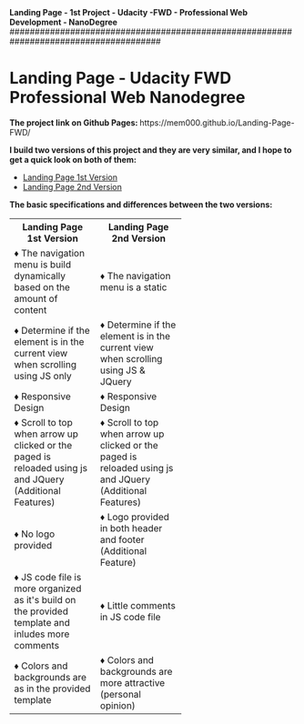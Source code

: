 <strong> 
Landing Page - 1st Project - Udacity -FWD - Professional Web Development - NanoDegree
</strong>
######################################################################################
<body>
    <h1>
        Landing Page - Udacity FWD Professional Web Nanodegree
    </h1>
    <p> 
        <strong>
            The project link on Github Pages:
        </strong>
        https://mem000.github.io/Landing-Page-FWD/
    </p>
    <p>
        <strong>
            I build two versions of this project and they are very similar, and I hope to get a quick look on both of
            them:
        </strong>
    </p>
    <ul>
        <li>
            <a href="https://mem000.github.io/Landing-Page--Udacity-FWD-Professional-Web/Landing%20Page%201.html" target="_blank">Landing Page 1st Version</a>
        </li>
        <li>
            <a href="https://mem000.github.io/Landing-Page--Udacity-FWD-Professional-Web/Landing%20Page%202.html" target="_blank">Landing Page 2nd Version</a>
        </li>
    </ul>
    <p>
        <strong>
            The basic specifications and differences between the two versions:
        </strong>
    </p>
    <table style="width:60%">
        <tr>
            <th>Landing Page 1st Version</th>
            <th>Landing Page 2nd Version</th>
        </tr>
        <tr>
            <td>&#9830; The navigation menu is build dynamically based on the amount of content </td>
            <td>&#9830; The navigation menu is a static</td>
        </tr>
        <tr>
            <td>&#9830; Determine if the element is in the current view when scrolling using JS only</td>
            <td>&#9830; Determine if the element is in the current view when scrolling using JS & JQuery</td>
        </tr>
        <tr>
            <td>&#9830; Responsive Design</td>
            <td>&#9830; Responsive Design</td>
        </tr>
        <tr>
            <td>
                &#9830; Scroll to top when arrow up clicked or the paged is reloaded using js and JQuery (Additional
                Features)
            </td>
            <td>
                &#9830; Scroll to top when arrow up clicked or the paged is reloaded using js and JQuery (Additional
                Features)
            </td>
        </tr>
        <tr>
            <td>&#9830; No logo provided</td>
            <td>&#9830; Logo provided in both header and footer (Additional Feature)</td>
        </tr>
        <tr>
            <td>
                &#9830; JS code file is more organized as it's build on the provided template and inludes more comments
            </td>
            <td>&#9830; Little comments in JS code file</td>
        </tr>
        <tr>
            <td>&#9830; Colors and backgrounds are as in the provided template </td>
            <td>&#9830; Colors and backgrounds are more attractive (personal opinion)</td>
        </tr>
    </table>

</body>
